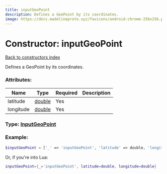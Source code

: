 ```yaml
---
title: inputGeoPoint
description: Defines a GeoPoint by its coordinates.
image: https://docs.madelineproto.xyz/favicons/android-chrome-256x256.png
---
```

# Constructor: inputGeoPoint  
[Back to constructors index](index.md)



Defines a GeoPoint by its coordinates.

### Attributes:

| Name     |    Type       | Required | Description |
|----------|---------------|----------|-------------|
|latitude|[double](../types/double.md) | Yes|
|longitude|[double](../types/double.md) | Yes|



### Type: [InputGeoPoint](../types/InputGeoPoint.md)


### Example:

```php
$inputGeoPoint = ['_' => 'inputGeoPoint', 'latitude' => double, 'longitude' => double];
```  


Or, if you're into Lua:

```lua
inputGeoPoint={_='inputGeoPoint', latitude=double, longitude=double}

```


